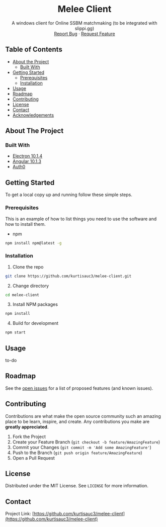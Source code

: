 <!-- PROJECT LOGO -->
<br />
<p align="center">

  <h1 align="center">Melee Client</h3>

  <p align="center">
    A windows client for Online SSBM matchmaking (to be integrated with slippi.gg)
    <br />
    <a href="https://github.com/kurtisauc3/melee-client/issues">Report Bug</a>
    ·
    <a href="https://github.com/kurtisauc3/melee-client/issues">Request Feature</a>
  </p>
</p>



<!-- TABLE OF CONTENTS -->
## Table of Contents

* [About the Project](#about-the-project)
  * [Built With](#built-with)
* [Getting Started](#getting-started)
  * [Prerequisites](#prerequisites)
  * [Installation](#installation)
* [Usage](#usage)
* [Roadmap](#roadmap)
* [Contributing](#contributing)
* [License](#license)
* [Contact](#contact)
* [Acknowledgements](#acknowledgements)



<!-- ABOUT THE PROJECT -->
## About The Project


### Built With

* [Electron 10.1.4](https://www.electronjs.org/)
* [Angular 10.1.3](https://angular.io/)
* [Auth0](https://auth0.com/)



<!-- GETTING STARTED -->
## Getting Started

To get a local copy up and running follow these simple steps.

### Prerequisites

This is an example of how to list things you need to use the software and how to install them.
* npm
```sh
npm install npm@latest -g
```

### Installation

1. Clone the repo
```sh
git clone https://github.com/kurtisauc3/melee-client.git
```
2. Change directory
```sh
cd melee-client
```
3. Install NPM packages
```sh
npm install
```
4. Build for development
```sh
npm start
```



<!-- USAGE EXAMPLES -->
## Usage

to-do



<!-- ROADMAP -->
## Roadmap

See the [open issues](https://github.com/kurtisauc3/melee-client/issues) for a list of proposed features (and known issues).



<!-- CONTRIBUTING -->
## Contributing

Contributions are what make the open source community such an amazing place to be learn, inspire, and create. Any contributions you make are **greatly appreciated**.

1. Fork the Project
2. Create your Feature Branch (`git checkout -b feature/AmazingFeature`)
3. Commit your Changes (`git commit -m 'Add some AmazingFeature'`)
4. Push to the Branch (`git push origin feature/AmazingFeature`)
5. Open a Pull Request



<!-- LICENSE -->
## License

Distributed under the MIT License. See `LICENSE` for more information.



<!-- CONTACT -->
## Contact

Project Link: [https://github.com/kurtisauc3/melee-client](https://github.com/kurtisauc3/melee-client)





<!-- MARKDOWN LINKS & IMAGES -->
[contributors-shield]: https://img.shields.io/github/contributors/kurtisauc3/repo.svg?style=flat-square
[contributors-url]: https://github.com/kurtisauc3/repo/graphs/contributors
[forks-shield]: https://img.shields.io/github/forks/kurtisauc3/repo.svg?style=flat-square
[forks-url]: https://github.com/kurtisauc3/repo/network/members
[stars-shield]: https://img.shields.io/github/stars/kurtisauc3/repo.svg?style=flat-square
[stars-url]: https://github.com/kurtisauc3/repo/stargazers
[issues-shield]: https://img.shields.io/github/issues/kurtisauc3/repo.svg?style=flat-square
[issues-url]: https://github.com/kurtisauc3/repo/issues
[license-shield]: https://img.shields.io/github/license/kurtisauc3/repo.svg?style=flat-square
[license-url]: https://github.com/kurtisauc3/repo/blob/master/LICENSE.txt
[linkedin-shield]: https://img.shields.io/badge/-LinkedIn-black.svg?style=flat-square&logo=linkedin&colorB=555
[linkedin-url]: https://linkedin.com/in/kurtisauc3
[product-screenshot]: images/screenshot.png
